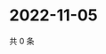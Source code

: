 # 2022-11-05

共 0 条

<!-- BEGIN WEIBO -->
<!-- 最后更新时间 Sat Nov 05 2022 06:16:03 GMT+0800 (China Standard Time) -->

<!-- END WEIBO -->
